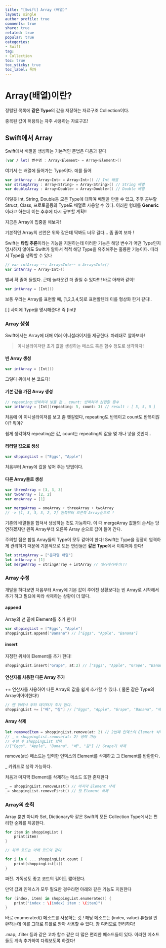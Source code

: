```yaml
---
title: "[Swift] Array (배열)"
layout: single
author_profile: true
comments: true
share: true
related: true
popular: true
categories:
- Swift
tag:
- Collection
toc: true
toc_sticky: true
toc_label: 목차
---
```


# Array(배열)이란?

정렬된 목록에 **같은 Type**의 값을 저장하는 자료구조 Collection이다.

중복된 값이 허용되는 자주 사용하는 자료구조!

## Swift에서 Array

Swift에서 배열을 생성하는 기본적인 문법은 다음과 같다

```swift
(var / let) 변수명 : Array<Element> = Array<Element>()
```

여기서 <Element>는 배열에 들어가는 Type이다. 예를 들어

```swift
var intArray : Array<Int> = Array<Int>() // Int 배열
var stringArray : Array<String> = Array<String>() // String 배열
var doubleArray : Array<Double> = Array<Double>() // Double 배열
```

이렇듯 Int, String, Double등 모든 Type에 대하여 배열을 만들 수 있고, 추후 공부할 Struct, Class, 프로토콜등의 Type도 배열로 사용할 수 있다. 이러한 형태를 **Generic**이라고 하는데 이는 추후에 다시 공부할 계획!!

지금은 Array에 집중을 해보자!

기본적인 Array의 선언은 위와 같은데 딱봐도 너무 길다... 좀 줄여 보자 !

Swift는 **타입 추론**이라는 기능을 지원하는데 이러한 기능은 해당 변수가 어떤 Type인지 명시하지 않아도 Swift가 알아서 척척 해당 Type을 유추해주는 훌륭한 기능이다. 따라서 Type을 생략할 수 있다

```swift
// var intArray ~~: Array<Int>~~ = Array<Int>() 
var intArray = Array<Int>()
```

벌써 확 줄어 들었다. 근데 놀라운건 더 줄일 수 있다!!!! 바로 아래와 같이!

```swift
var intArray = [Int]()
```

보통 우리는 Array를 표현할 때, [1,2,3,4,5]로 표현할텐데 이를 형상화 한거 같다!.

[ ] 사이에 Type을 명시해준다! 즉 [Int]! 

### Array 생성

Swift에서는 Array에 대해 여러 이니셜라이저를 제공한다. 차례대로 알아보자! 

> 이니셜라이저란 초기 값을 생성하는 메소드 혹은 함수 정도로 생각하자!

#### 빈 Array 생성

```swift
var intArray = [Int]()
```

그렇다 위에서 본 코드다!

#### 기본 값을 가진 Array 생성

```swift
// repeating:반복하여 넣을 값 , count: 반복하여 삽입할 횟수
var intArray = [Int](repeating: 5, count: 3) // result : [ 5, 5, 5 ]
```

처음에 이 이니셜라이저를 보고 좀 헷갈렸다, repeating도 반복이고 count도 반복이잖아? 뭐야?

쉽게 생각하자 repeating은 값, count는 repeating의 값을 몇 개나 넣을 것인지..

#### 리터럴 값으로 생성

```swift
var shppingList = ["Eggs", "Apple"]
```

처음부터 Array에 값을 넣어 주는 방법이다.

#### 다른 Array들로 생성

```swift
var threeArray = [3, 3, 3]
var twoArray = [2, 2]
var oneArray = [1]

var mergeArray = oneArray + threeArray + twoArray
// -> [1, 3, 3, 3, 2, 2] 왼쪽부터 오른쪽 Array순으로 !
```

기존의 배열들을 합쳐서 생성하는 것도 가능하다. 이 때 mergeArray 값들의 순서는 당연하겠지만 왼쪽 Array부터 오른쪽 Array 순으로 값이 들어 간다. 

주의할 점은 합칠 Array들의 Type이 모두 같아야 한다! Swift는 Type을 굉장히 엄격하게 관리하기 때문에 기본적으로 모든 연산들은 **같은 Type**에서 이뤄저야 한다!

```swift
let stringArray = ["문자열 배열"]
let intArray = [1]
let mergeArray = stringArray + intArray // 에러에러에러!!!
```

### Array 수정

개발을 하다보면 처음부터 Array에 기본 값이 주어진 상황보다는 빈 Array로 시작해서 추가 하고 필요에 따라 삭제하는 상황이 더 많다.

#### append

Array의 맨 끝에 Element를 추가 한다!

```swift
var shppingList = ["Eggs", "Apple"]
shoppingList.append("Banana") // ["Eggs", "Apple", "Banana"]
```

#### insert

지정한 위치에 Element를 추가 한다!

```swift
shoppingList.insert("Grape", at:2) // ["Eggs", "Apple", "Grape", "Banana"]
```

#### 연산자를 사용한 다른 Array 추가

+= 연산자를 사용하여 다른 Array의 값을 쉽게 추가할 수 있다. ( 물론 같은 Type의 Array이어야한다!)

```swift
// 맨 뒤에서 부터 데이터가 추가 된다.
shoppingList += ["배", "감"] // ["Eggs", "Apple", "Grape", "Banana", "배", "감"]
```

#### Array 삭제

```swift
let removedItem = shoppingList.remove(at: 2) // 2번째 인덱스의 Element 삭제 
// _ = shoppingList.remove(at: 2) 생략 가능
// 수행 후 shoppingList 항목
//["Eggs", "Apple", "Banana", "배", "감"] // Grape가 삭제
```

remove(at:) 메소드는 입력한 인덱스의 Element를 삭제하고 그 Element를 반환한다. 

_ 키워드로 생략 가능하다.

처음과 마지막 Element를 삭제하는 메소드 또한 존재한다

```swift
_ = shoppingList.removeLast() // 마지막 Element 삭제
_= shoppingList.removeFirst() // 첫 Element 삭제
```

### Array의 순회

Array 뿐만 아니라 Set, Dictionary와 같은 Swift의 모든 Collection Type에서는 편리한 순회를 제공한다.

```swift
for item in shoppingList {
    print(item)
}

// 위의 코드는 아래 코드와 같다

for i in 0 ... shoppingList.count {
    print(shoppingList[i])
}
```

짜잔. 가독성도 좋고 코드의 길이도 짧아졌다. 

만약 값과 인덱스가 모두 필요한 경우라면 아래와 같은 기능도 지원한다

```swift
for (index, item) in shoppingList.enumerated() {
    print("index : \(index) item : \(item)")
}

```

바로 enumerated() 메소드를 사용하는 것.! 해당 메소드는 (index, value) 튜플을 반환하는데 이를 그대로 튜플로 받아 사용할 수 있다. 참 여러모로 편리하다! 

.map, .filter 등과 같은 고차 함수 같은 더 많은 편리한 메소드들이 있다. 이러한 메소드들도 계속 추가하여 다뤄보도록 하겠다!
